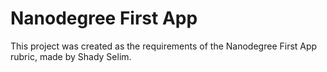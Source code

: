# Nanodegree First App
This project was created as the requirements of the Nanodegree First App rubric, made by Shady Selim.
